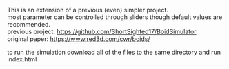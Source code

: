 This is an extension of a previous (even) simpler project.  
most parameter can be controlled through sliders though default values are recommended.  
previous project: https://github.com/ShortSighted17/BoidSimulator  
original paper: https://www.red3d.com/cwr/boids/  

to run the simulation download all of the files to the same directory and run index.html
